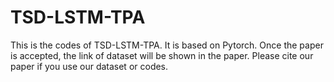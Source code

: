 # TSD-LSTM-TPA
This is the codes of TSD-LSTM-TPA. It is based on Pytorch.
Once the paper is accepted, the link of dataset will be shown in the paper.
Please cite our paper if you use our dataset or codes.
